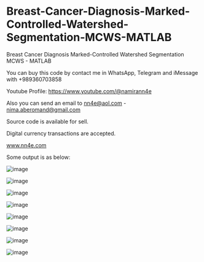 # Breast-Cancer-Diagnosis-Marked-Controlled-Watershed-Segmentation-MCWS-MATLAB
Breast Cancer Diagnosis Marked-Controlled Watershed Segmentation MCWS - MATLAB

You can buy this code by contact me in WhatsApp, Telegram and iMessage with +989360703858

Youtube Profile: https://www.youtube.com/@namirann4e

Also you can send an email to nn4e@aol.com - nima.aberomand@gmail.com

Source code is available for sell.

Digital currency transactions are accepted.

www.nn4e.com

Some output is as below:

![image](https://github.com/user-attachments/assets/5926c6ab-3f79-4733-b219-4285b1f04ea5)

![image](https://github.com/user-attachments/assets/466df802-e9de-417e-a4ac-fb0ade3b871d)

![image](https://github.com/user-attachments/assets/216f9399-6296-4555-8399-2e34c88d112b)

![image](https://github.com/user-attachments/assets/d7df7e53-8bc4-4a1a-8fe1-673dc2cabc16)

![image](https://github.com/user-attachments/assets/25249f3a-e0d1-41cb-8784-91e10768f70e)

![image](https://github.com/user-attachments/assets/74a5fb1d-77e7-45c4-a43e-c6d57355e033)

![image](https://github.com/user-attachments/assets/4fdced30-b77b-450f-985b-17fd0a7bd550)

![image](https://github.com/user-attachments/assets/14ad950b-7155-4634-aba6-acafbc45ede5)
